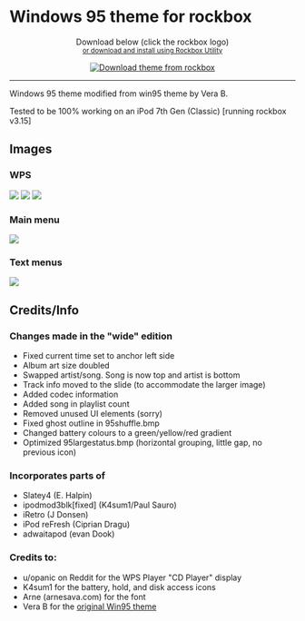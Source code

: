 # Windows 95 theme for rockbox

<p align="center">
<a>Download below (click the rockbox logo)</a></br>
<sub><a href="https://www.rockbox.org/download/">or download and install using Rockbox Utility</a></sub>
</p>

<p align="center">
<a href="https://themes.rockbox.org/index.php?themeid=3565&target=ipod6g"><img src="https://github.com/user-attachments/assets/4ee9139d-a34a-426d-93a4-083a73ffc908" alt="Download theme from rockbox"></a>
</p>

***

Windows 95 theme modified from win95 theme by Vera B.

Tested to be 100% working on an iPod 7th Gen (Classic) [running rockbox v3.15] 

## Images
### WPS
<a href="https://themes.rockbox.org/index.php?themeid=3565&target=ipod6g"><img src="https://github.com/user-attachments/assets/d20cb848-9868-4379-b348-c628a14acbbf"/></a>
<a href="https://themes.rockbox.org/index.php?themeid=3565&target=ipod6g"><img src="https://github.com/user-attachments/assets/6cb3d178-0e86-4c29-a121-7b1b89837ae0"/></a>
<a href="https://themes.rockbox.org/index.php?themeid=3565&target=ipod6g"><img src="https://github.com/user-attachments/assets/2782fe51-f3c1-4cf6-8394-d8c37e3bf24c"/></a>

### Main menu
<a href="https://themes.rockbox.org/index.php?themeid=3565&target=ipod6g"><img src="https://github.com/user-attachments/assets/430d28c0-bf6c-4a79-b549-dc43dd639a09"/></a>

### Text menus
<a href="https://themes.rockbox.org/index.php?themeid=3565&target=ipod6g"><img src="https://github.com/user-attachments/assets/bfa46c1c-65c4-48be-bcd6-b1c3d9b64526"/></a>

## Credits/Info
### Changes made in the "wide" edition
- Fixed current time set to anchor left side
- Album art size doubled
- Swapped artist/song. Song is now top and artist is bottom
- Track info moved to the slide (to accommodate the larger image)
- Added codec information 
- Added song in playlist count
- Removed unused UI elements (sorry)
- Fixed ghost outline in 95shuffle.bmp
- Changed battery colours to a green/yellow/red gradient
- Optimized 95largestatus.bmp (horizontal grouping, little gap, no previous icon)

### Incorporates parts of 
- Slatey4 (E. Halpin)
- ipodmod3blk[fixed] (K4sum1/Paul Sauro)
- iRetro (J Donsen)
- iPod reFresh (Ciprian Dragu)
- adwaitapod (evan Dook)

### Credits to:
- u/opanic on Reddit for the WPS Player "CD Player" display
- K4sum1 for the battery, hold, and disk access icons
- Arne (arnesava.com) for the font
- Vera B for the [original Win95 theme](https://themes.rockbox.org/index.php?themeid=3560&target=ipod6g)
